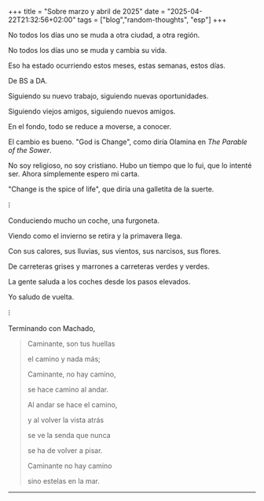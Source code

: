 +++
title = "Sobre marzo y abril de 2025"
date = "2025-04-22T21:32:56+02:00"
tags = ["blog","random-thoughts", "esp"]
+++

No todos los días uno se muda a otra ciudad, a otra región.

No todos los días uno se muda y cambia su vida.

Eso ha estado ocurriendo estos meses, estas semanas, estos días.

De BS a DA.

Siguiendo su nuevo trabajo, siguiendo nuevas oportunidades.

Siguiendo viejos amigos, siguiendo nuevos amigos.

En el fondo, todo se reduce a moverse, a conocer.

El cambio es bueno. "God is Change", como diría Olamina en *The Parable of the Sower*.

No soy religioso, no soy cristiano. Hubo un tiempo que lo fui, que lo intenté ser.
Ahora simplemente espero mi carta.

"Change is the spice of life", que diría una galletita de la suerte.

⁝

Conduciendo mucho un coche, una furgoneta.

Viendo como el invierno se retira y la primavera llega.

Con sus calores, sus lluvias, sus vientos, sus narcisos, sus flores.

De carreteras grises y marrones a carreteras verdes y verdes.

La gente saluda a los coches desde los pasos elevados.

Yo saludo de vuelta.

⁝

Terminando con Machado,

> Caminante, son tus huellas
> 
> el camino y nada más;
> 
> Caminante, no hay camino,
> 
> se hace camino al andar.
> 
> Al andar se hace el camino,
> 
> y al volver la vista atrás
> 
> se ve la senda que nunca
> 
> se ha de volver a pisar.
> 
> Caminante no hay camino
> 
> sino estelas en la mar.

---


